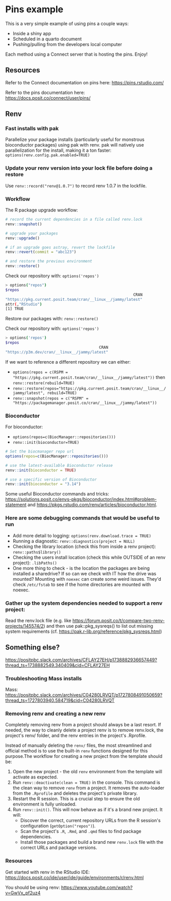 # Pins example 

This is a very simple example of using pins a couple ways: 

- Inside a shiny app 
- Scheduled in a quarto document 
- Pushing/pulling from the developers local computer 

Each method using a Connect server that is hosting the pins. Enjoy!

## Resources 

Refer to the Connect documentation on pins here: <https://pins.rstudio.com/>

Refer to the pins documentation here: <https://docs.posit.co/connect/user/pins/>

## Renv 

### Fast installs with pak 

Parallelize your package installs (particularly useful for monstrous bioconductor packages) using pak with renv. pak will natively use parallelization for the install, making it a ton faster: `options(renv.config.pak.enabled=TRUE)`

### Update your renv version into your lock file before doing a restore

Use `renv::record("renv@1.0.7")` to record renv 1.0.7 in the lockfile.

### Workflow 

The R package upgrade workflow:

```r
# record the current dependencies in a file called renv.lock
renv::snapshot()

# upgrade your packages 
renv::upgrade()

# if an upgrade goes astray, revert the lockfile
renv::revert(commit = "abc123")

# and restore the previous environment
renv::restore()
```

Check our repository with: `options('repos')`

```bash
> options("repos")
$repos
                                                        CRAN 
"https://pkg.current.posit.team/cran/__linux__/jammy/latest" 
attr(,"RStudio")
[1] TRUE
```

Restore our packages with: `renv::restore()`

Check our repository with: `options('repos')`

```bash
> options('repos')
$repos
                                         CRAN 
"https://p3m.dev/cran/__linux__/jammy/latest" 
```

If we want to reference a different repository we can either: 

- `options(repos = c(RSPM = "https://pkg.current.posit.team/cran/__linux__/jammy/latest"))` then `renv::restore(rebuild=TRUE)`
- `renv::restore(repos="https://pkg.current.posit.team/cran/__linux__/jammy/latest", rebuild=TRUE)`
- `renv::snapshot(repos = c("RSPM" = "https://packagemanager.posit.co/cran/__linux__/jammy/latest"))`

### Bioconductor

For bioconductor: 

- `options(repos=c(BiocManager::repositories()))`
- `renv::init(bioconductor=TRUE)`

```r
# Set the biocmanager repo url 
options(repos=c(BiocManager::repositories()))

# use the latest-available Bioconductor release
renv::init(bioconductor = TRUE)

# use a specific version of Bioconductor
renv::init(bioconductor = "3.14")
```

Some useful Bioconductor commands and tricks: <https://solutions.posit.co/envs-pkgs/bioconductor/index.html#problem-statement> and <https://pkgs.rstudio.com/renv/articles/bioconductor.html>. 

### Here are some debugging commands that would be useful to run

- Add more detail to logging: `options(renv.download.trace = TRUE)`
- Running a diagnostic: `renv::diagnostics(project = NULL)`
- Checking the library location (check this from inside a renv project): `renv::paths$library()`
- Checking the users install location (check this while OUTSIDE of an renv project): `.libPaths()`
- One more thing to check - is the location the packages are being installed a sharedrive? If so can we check with IT how the drive was mounted? Mounting with `noexec` can create some weird issues. They'd check `/etc/fstab` to see if the home directories are mounted with noexec.

### Gather up the system dependencies needed to support a renv project: 

Read the renv.lock file (e.g. like https://forum.posit.co/t/compare-two-renv-projects/145574/2) and then use pak::pkg_sysreqs() to list out missing system requirements (cf. https://pak.r-lib.org/reference/pkg_sysreqs.html)

## Something else? 

https://positpbc.slack.com/archives/CFLAY27EH/p1738882936657449?thread_ts=1738882549.340409&cid=CFLAY27EH

### Troubleshooting Mass installs

Mass: https://positpbc.slack.com/archives/C04280LRVQT/p1727808491050659?thread_ts=1727803940.584719&cid=C04280LRVQT 

### Removing renv and creating a new renv 

Completely removing renv from a project should always be a last resort. If needed, the way to cleanly delete a project renv is to remove renv.lock, the project's renv/ folder, and the renv entries in the project's .Rprofile.


Instead of manually deleting the `renv/` files, the most streamlined and official method is to use the built-in `renv` functions designed for this purpose.The workflow for creating a new project from the template should be:  

1. Open the new project - the old `renv` environment from the template will activate as expected.
2. Run `renv::deactivate(clean = TRUE)` in the console. This command is the clean way to remove `renv` from a project. It removes the auto-loader from the `.Rprofile` and deletes the project's private library.
3. Restart the R session. This is a crucial step to ensure the old environment is fully unloaded.
4. Run `renv::init()`. This will now behave as if it's a brand new project. It will:
    - Discover the correct, current repository URLs from the R session's configuration (`getOption("repos")`).
    - Scan the project's `.R`, `.Rmd`, and `.qmd` files to find package dependencies.
    - Install those packages and build a brand new `renv.lock` file with the correct URLs and package versions.
    
### Resources

Get started with renv in the RStudio IDE: https://docs.posit.co/ide/user/ide/guide/environments/r/renv.html

You should be using renv: https://www.youtube.com/watch?v=GwVx_pf2uz4
